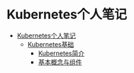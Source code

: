 # Kubernetes个人笔记

* [Kubernetes个人笔记](Kubernetes个人笔记.md)
    * [Kubernetes基础](Kubernetes个人笔记/Kubernetes基础.md)
        * [Kubernetes简介](Kubernetes个人笔记/Kubernetes基础/Kubernetes简介.md)
        * [基本概念与组件](Kubernetes个人笔记/Kubernetes基础/基本概念与组件.md)